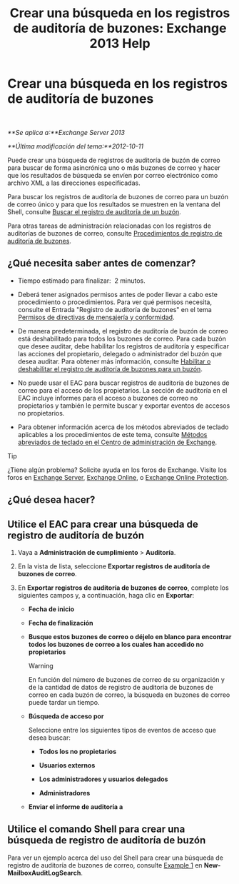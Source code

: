 ﻿---
title: 'Crear una búsqueda en los registros de auditoría de buzones: Exchange 2013 Help'
TOCTitle: Crear una búsqueda en los registros de auditoría de buzones
ms:assetid: 48ba22cf-b1f2-4dbc-98fc-fed22d97db14
ms:mtpsurl: https://technet.microsoft.com/es-es/library/Ff461929(v=EXCHG.150)
ms:contentKeyID: 49895607
ms.date: 04/23/2018
mtps_version: v=EXCHG.150
ms.translationtype: HT
---

# Crear una búsqueda en los registros de auditoría de buzones

 

_**Se aplica a:**Exchange Server 2013_

_**Última modificación del tema:**2012-10-11_

Puede crear una búsqueda de registros de auditoría de buzón de correo para buscar de forma asincrónica uno o más buzones de correo y hacer que los resultados de búsqueda se envíen por correo electrónico como archivo XML a las direcciones especificadas.

Para buscar los registros de auditoría de buzones de correo para un buzón de correo único y para que los resultados se muestren en la ventana del Shell, consulte [Buscar el registro de auditoría de un buzón](search-the-mailbox-audit-log-for-a-mailbox-exchange-2013-help.md).

Para otras tareas de administración relacionadas con los registros de auditorías de buzones de correo, consulte [Procedimientos de registro de auditoría de buzones](mailbox-audit-logging-procedures-exchange-2013-help.md).

## ¿Qué necesita saber antes de comenzar?

  - Tiempo estimado para finalizar:  2 minutos.

  - Deberá tener asignados permisos antes de poder llevar a cabo este procedimiento o procedimientos. Para ver qué permisos necesita, consulte el Entrada "Registro de auditoría de buzones" en el tema [Permisos de directivas de mensajería y conformidad](messaging-policy-and-compliance-permissions-exchange-2013-help.md).

  - De manera predeterminada, el registro de auditoría de buzón de correo está deshabilitado para todos los buzones de correo. Para cada buzón que desee auditar, debe habilitar los registros de auditoría y especificar las acciones del propietario, delegado o administrador del buzón que desea auditar. Para obtener más información, consulte [Habilitar o deshabilitar el registro de auditoría de buzones para un buzón](enable-or-disable-mailbox-audit-logging-for-a-mailbox-exchange-2013-help.md).

  - No puede usar el EAC para buscar registros de auditoría de buzones de correo para el acceso de los propietarios. La sección de auditoría en el EAC incluye informes para el acceso a buzones de correo no propietarios y también le permite buscar y exportar eventos de accesos no propietarios.

  - Para obtener información acerca de los métodos abreviados de teclado aplicables a los procedimientos de este tema, consulte [Métodos abreviados de teclado en el Centro de administración de Exchange](keyboard-shortcuts-in-the-exchange-admin-center-exchange-online-protection-help.md).


> [!TIP]
> ¿Tiene algún problema? Solicite ayuda en los foros de Exchange. Visite los foros en <A href="https://go.microsoft.com/fwlink/p/?linkid=60612">Exchange Server</A>, <A href="https://go.microsoft.com/fwlink/p/?linkid=267542">Exchange Online</A>, o <A href="https://go.microsoft.com/fwlink/p/?linkid=285351">Exchange Online Protection</A>.



## ¿Qué desea hacer?

## Utilice el EAC para crear una búsqueda de registro de auditoría de buzón

1.  Vaya a **Administración de cumplimiento** \> **Auditoría**.

2.  En la vista de lista, seleccione **Exportar registros de auditoría de buzones de correo**.

3.  En **Exportar registros de auditoría de buzones de correo**, complete los siguientes campos y, a continuación, haga clic en **Exportar**:
    
      - **Fecha de inicio**
    
      - **Fecha de finalización**
    
      - **Busque estos buzones de correo o déjelo en blanco para encontrar todos los buzones de correo a los cuales han accedido no propietarios**
        

        > [!WARNING]
        > En función del número de buzones de correo de su organización y de la cantidad de datos de registro de auditoría de buzones de correo en cada buzón de correo, la búsqueda en buzones de correo puede tardar un tiempo.

    
      - **Búsqueda de acceso por**
        
        Seleccione entre los siguientes tipos de eventos de acceso que desea buscar:
        
          - **Todos los no propietarios**
        
          - **Usuarios externos**
        
          - **Los administradores y usuarios delegados**
        
          - **Administradores**
    
      - **Enviar el informe de auditoría a**

## Utilice el comando Shell para crear una búsqueda de registro de auditoría de buzón

Para ver un ejemplo acerca del uso del Shell para crear una búsqueda de registro de auditoría de buzones de correo, consulte [Example 1](https://technet.microsoft.com/es-es/95365cab-bbb2-4a64-8e8f-1c89fa9e0352\(exchg.150\)#example1) en **New-MailboxAuditLogSearch**.

